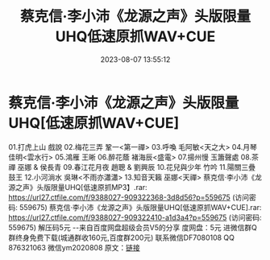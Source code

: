 ﻿---
title: 蔡克信·李小沛《龙源之声》头版限量UHQ低速原抓WAV+CUE
date: 2023-08-07 13:55:12
categories: 古典音乐、新世纪、纯音雅乐
tags: 纯音雅乐
---
# 蔡克信·李小沛《龙源之声》头版限量UHQ[低速原抓WAV+CUE]

01.打虎上山 戲說
02.梅花三弄 鞏一<第一禪>
03.呼喚 毛阿敏<天之大>
04.月琴 佳明<雲水行>
05.鴻雁 王晰
06.醉花蔭 褚海辰<盛電>
07.揚州慢 玉簫聲處
08.茶禪 巫娜 & 侯長青
09.春江花月夜 趙聰 & 劉興辰
10.花兒與少年 竹吟
11.陽關三疊 鼓王
12.小河淌水 吳琳<不雨亦瀟瀟>
13.知音天籟 巫娜<天禪>
蔡克信·李小沛《龙源之声》头版限量UHQ[低速原抓MP3】.rar: https://url27.ctfile.com/f/9388027-909322368-3d8d56?p=559675
(访问密码: 559675)
蔡克信·李小沛《龙源之声》头版限量UHQ[低速原抓WAV+CUE].rar: https://url27.ctfile.com/f/9388027-909322410-a1d3a4?p=559675
(访问密码: 559675)
解压码5元
--来自百度网盘超级会员V5的分享
度网盘：5元
进微信群Q群终身免费下载(城通群收160元,百度群200元)
联系微信DF7080108 QQ 876321063
微信ym2020808
原文：[链接](https://blog.sina.com.cn/s/blog_1647c7e76010312zn.html)